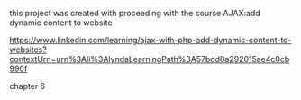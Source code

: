 

this project was created with proceeding with the course AJAX:add dynamic content to website 

https://www.linkedin.com/learning/ajax-with-php-add-dynamic-content-to-websites?contextUrn=urn%3Ali%3AlyndaLearningPath%3A57bdd8a292015ae4c0cb990f

chapter 6
